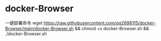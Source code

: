 # docker-Browser
一键部署命令
wget https://raw.githubusercontent.com/qq2698115/docker-Browser/main/docker-Browser.sh && chmod +x docker-Browser.sh && ./docker-Browser.sh
